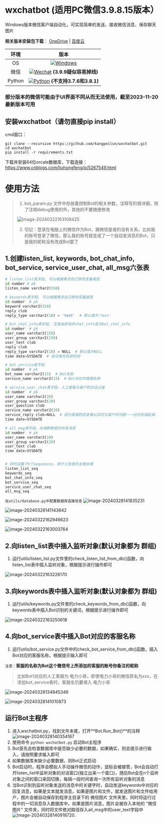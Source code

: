 # wxchatbot  (适用PC微信3.9.8.15版本）

Windows版本微信客户端自动化，可实现简单的发送、接收微信消息、保存聊天图片

**相关版本安装包下载**：
[OneDrive](https://1drv.ms/f/s!AqQw88ELOBiTgcAN_bBQlBaz60PTBg?e=oGoeju) |
[百度云](https://pan.baidu.com/s/1FvSw0Fk54GGvmQq8xSrNjA?pwd=vsmj)


|  环境  | 版本 |
| :----: | :--: |
|   OS   | [![Windows](https://img.shields.io/badge/Windows-10\|11\|Server2016+-white?logo=windows&logoColor=white)](https://www.microsoft.com/)  |
|  微信  | [![Wechat](https://img.shields.io/badge/%E5%BE%AE%E4%BF%A1-3.9.8.X-07c160?logo=wechat&logoColor=white)](https://weixin.qq.com/cgi-bin/readtemplate?ang=zh_CN&t=page/faq/win/335/index&faq=win_335) **(3.9.9疑似容易掉线)** |
| Python | [![Python](https://img.shields.io/badge/Python-3.X-blue?logo=python&logoColor=white)](https://www.python.org/) **(不支持3.7.6和3.8.1)**|


### 部分版本的微信可能由于UI界面不同从而无法使用，截至2023-11-20最新版本可用


## 安装wxchatbot（请勿直接pip install）
cmd窗口：
```shell
git clone --recursive https://github.com/kangpeilun/wxchatbot.git
cd wxchatbot
pip install -r requirements.txt
```

下载并安装64位orcale数据库，下载连接：https://www.cnblogs.com/liuhongfeng/p/5267549.html

# 使用方法

> 1. bot_param.py 文件中存放着控制Bot的相关参数，注释写的很详细，除了注明debug使用的外，其他的不要随便修改
>
> ![image-20240322163108425](https://typora-kpl.oss-cn-hangzhou.aliyuncs.com/image-20240322163108425.png)
>
> 2. 切记：登录在电脑上的微信作为Bot，跟微信是谁的没有关系，比如我的账号登录了微信，那么我的账号就变成了一个自动发消息的Bot，只是我的昵称没有改成Bot罢了
## 1.创建listen_list, keywords, bot_chat_info, bot_service, service_user_chat, all_msg六张表
```python
# listen_list表字段, 可以根据需求自己修改变量类型
id number # pk
listen_name varchar2(150)

# keywords表字段, 可以根据需求自己修改变量类型
id number  # pk
keyword varchar2(150)
reply clob
reply_type varchar2(10) = 'text'  # 默认值为'text'

# bot_chat_info表字段, 注意由原来的chat_info变为bot_chat_info
id number  # pk
user_name varchar2(150)
user_group varchar2(150)
user_text clob
reply clob
reply_type varchar2(10) = NULL  # 默认值为NULL
time date=SYSDATE  # 自动填充系统时间

# bot_service表字段
id number  # pk
bot_name varchar2(15)  # Bot名称
service_name varchar2(15)  # Bot对应的客服名称

# service_user_chat表字段，人工客服与客户的对话记录
id number  # pk
user_name varchar2(20)
user_group varchar2(20)
user_question clob
service_name varchar2(20)
service_reply clob=NULL  # 因为客服的回复难以实时与客户的问题一一对应存储起来，故该字段先默认为NULL
time date=SYSDATE

# all_msg表字段，存储群聊里的所有消息
id number  # pk
user_name varchar2(20)
user_group varchar2(20)
user_text clob
time date=SYSDATE


# 同时设置了6个sequences，用于三张表的主键自增
listen_list_seq
keywords_seq
bot_chat_info_seq
bot_service_seq
service_user_chat_seq
all_msg_seq
```

`在utils/database.py中配置数据库连接信息`
![image-20240328141835231](https://typora-kpl.oss-cn-hangzhou.aliyuncs.com/image-20240328141835231.png)

![image-20240328141143642](https://typora-kpl.oss-cn-hangzhou.aliyuncs.com/image-20240328141143642.png)

![image-20240322162946623](https://typora-kpl.oss-cn-hangzhou.aliyuncs.com/image-20240322162946623.png)

![image-20240322163003764](https://typora-kpl.oss-cn-hangzhou.aliyuncs.com/image-20240322163003764.png)

## 2.向listen_list表中插入监听对象(默认对象都为 群组)

1. 运行utils/listen_list.py文件里的check_listen_list_from_db()函数，向listen_list表中插入监听对象，根据提示进行操作即可

![image-20240322163226170](https://typora-kpl.oss-cn-hangzhou.aliyuncs.com/image-20240322163226170.png)


## 3.向keywords表中插入监听对象(默认对象都为 群组)
1. 运行utils/keywords.py文件里的check_keywords_from_db()函数，向keywords表中插入Bot识别的关键词，根据提示进行操作即可

![image-20240322163250618](https://typora-kpl.oss-cn-hangzhou.aliyuncs.com/image-20240322163250618.png)

## 4.向bot_service表中插入Bot对应的客服名称

1. 运行utils/bot_service.py文件中的check_bot_service_from_db()函数，插入Bot对应的客服名称，根据提示输入即可

`注意：`**客服的名称为Bot这个微信号上所添加的客服的账号你备注的昵称**

> 比如Bot1对应的人工客服为 电力小哥，即使电力小哥的微信原名为xxx，在添加bot_service表时，客服名仍要填入 电力小哥

![image-20240328134845346](https://typora-kpl.oss-cn-hangzhou.aliyuncs.com/image-20240328134845346.png)

![image-20240328141010873](https://typora-kpl.oss-cn-hangzhou.aliyuncs.com/image-20240328141010873.png)

## 运行Bot主程序

1. 进入wxchatbot.py，找到文件末尾，打开**Bot.Run_Bot()**的注释
    ![image-20240328140354167](https://typora-kpl.oss-cn-hangzhou.aliyuncs.com/image-20240328140354167.png)
2. 使用命令 `python wxchatbot.py` 启动Bot主程序
3. Bot首先会检查数据库中是否缺少必要的数据，如果确实，则会提示进行输入，请按照要求输入即可
4. 如果数据库未缺少必要数据，则Bot正式启动
5. Bot启动时，程序会模拟人手动操作微信的动作，鼠标会被接管，Bot会自动打开listen_list中监听对象的对话窗口(独立出来一个窗口)，随后Bot会在n个监听对象之间的窗口来回切换，每隔一段时间查询一次所有监听对象的消息
6. 当Bot识别到监听对象发送的消息中的关键字时，自动发送keywords中对应的回复消息，如果是文本就发消息，如果是图片和文件，就发送图片和文件给用户，图片会被自动保存到程序主目录下的 微信图片 文件夹里，同时将运行过程中的一切消息存入数据库中。如果是图片消息，图片会被存入本地的 "微信图片" 文件夹，同时将文件绝对路径存入all_msg中的user_text字段中
    ![image-20240328140918720](https://typora-kpl.oss-cn-hangzhou.aliyuncs.com/image-20240328140918720.png).